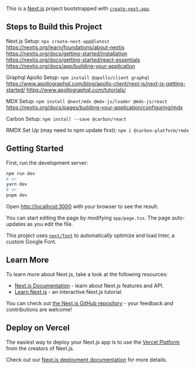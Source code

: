 This is a [Next.js](https://nextjs.org/) project bootstrapped with [`create-next-app`](https://github.com/vercel/next.js/tree/canary/packages/create-next-app).

## Steps to Build this Project

Next.js Setup:
`npx create-next-app@latest`
https://nextjs.org/learn/foundations/about-nextjs
https://nextjs.org/docs/getting-started/installation
https://nextjs.org/docs/getting-started/react-essentials
https://nextjs.org/docs/app/building-your-application

Graphql Apollo Setup:
`npm install @apollo/client graphql`
https://www.apollographql.com/blog/apollo-client/next-js/next-js-getting-started/
https://www.apollographql.com/tutorials/

MDX Setup:
`npm install @next/mdx @mdx-js/loader @mdx-js/react`
https://nextjs.org/docs/pages/building-your-application/configuring/mdx

Carbon Setup:
`npm install --save @carbon/react`

RMDX Set Up (may need to npm update first):
`npm i @carbon-platform/rmdx`

## Getting Started

First, run the development server:

```bash
npm run dev
# or
yarn dev
# or
pnpm dev
```

Open [http://localhost:3000](http://localhost:3000) with your browser to see the result.

You can start editing the page by modifying `app/page.tsx`. The page auto-updates as you edit the file.

This project uses [`next/font`](https://nextjs.org/docs/basic-features/font-optimization) to automatically optimize and load Inter, a custom Google Font.

## Learn More

To learn more about Next.js, take a look at the following resources:

- [Next.js Documentation](https://nextjs.org/docs) - learn about Next.js features and API.
- [Learn Next.js](https://nextjs.org/learn) - an interactive Next.js tutorial.

You can check out [the Next.js GitHub repository](https://github.com/vercel/next.js/) - your feedback and contributions are welcome!

## Deploy on Vercel

The easiest way to deploy your Next.js app is to use the [Vercel Platform](https://vercel.com/new?utm_medium=default-template&filter=next.js&utm_source=create-next-app&utm_campaign=create-next-app-readme) from the creators of Next.js.

Check out our [Next.js deployment documentation](https://nextjs.org/docs/deployment) for more details.

